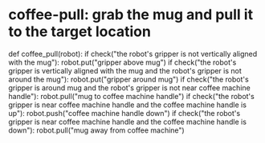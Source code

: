 # coffee-pull: grab the mug and pull it to the target location
def coffee_pull(robot):
    if check("the robot's gripper is not vertically aligned with the mug"):
        robot.put("gripper above mug")
    if check("the robot's gripper is vertically aligned with the mug and the robot's gripper is not around the mug"):
        robot.put("gripper around mug")
    if check("the robot's gripper is around mug and the robot's gripper is not near coffee machine handle"):
        robot.pull("mug to coffee machine handle")
    if check("the robot's gripper is near coffee machine handle and the coffee machine handle is up"):
        robot.push("coffee machine handle down")
    if check("the robot's gripper is near coffee machine handle and the coffee machine handle is down"):
        robot.pull("mug away from coffee machine")